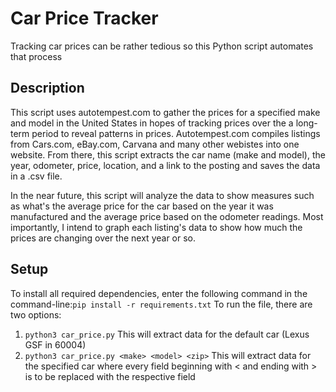 # Car Price Tracker
Tracking car prices can be rather tedious so this Python script automates that process

## Description
This script uses autotempest.com to gather the prices for a specified make and model in the United States in hopes of tracking prices over the a long-term period to reveal patterns in prices. Autotempest.com compiles listings from Cars.com, eBay.com, Carvana and many other webistes into one website. From there, this script extracts the car name (make and model), the year, odometer, price, location, and a link to the posting and saves the data in a .csv file.

In the near future, this script will analyze the data to show measures such as what's the average price for the car based on the year it was manufactured and the average price based on the odometer readings. Most importantly, I intend to graph each listing's data to show how much the prices are changing over the next year or so. 

## Setup
To install all required dependencies, enter the following command in the command-line:```pip install -r requirements.txt```
To run the file, there are two options:
1. ```python3 car_price.py```
  This will extract data for the default car (Lexus GSF in 60004)
1. ```python3 car_price.py <make> <model> <zip>```
  This will extract data for the specified car where every field beginning with < and ending with > is to be replaced with the respective field
